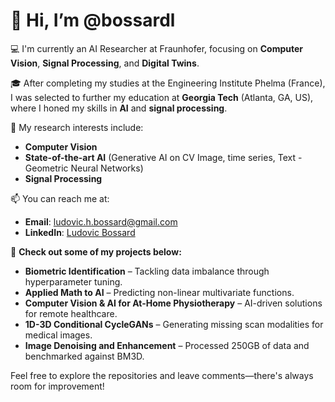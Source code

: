 # 👋 Hi, I’m @bossardl

💻 I'm currently an AI Researcher at Fraunhofer, focusing on **Computer Vision**, **Signal Processing**, and **Digital Twins**.

🎓 After completing my studies at the Engineering Institute Phelma (France), I was selected to further my education at **Georgia Tech** (Atlanta, GA, US), where I honed my skills in **AI** and **signal processing**.

👀 My research interests include:
- **Computer Vision**
- **State-of-the-art AI** (Generative AI on CV Image, time series, Text -  Geometric Neural Networks)
- **Signal Processing**

📫 You can reach me at: 
- **Email**: ludovic.h.bossard@gmail.com
- **LinkedIn**: [Ludovic Bossard](https://www.linkedin.com/in/ludovic-bossard-biomed/?locale=en_US)

🔧 **Check out some of my projects below:**

- **Biometric Identification** – Tackling data imbalance through hyperparameter tuning.
- **Applied Math to AI** – Predicting non-linear multivariate functions.
- **Computer Vision & AI for At-Home Physiotherapy** – AI-driven solutions for remote healthcare.
- **1D-3D Conditional CycleGANs** – Generating missing scan modalities for medical images.
- **Image Denoising and Enhancement** – Processed 250GB of data and benchmarked against BM3D.

Feel free to explore the repositories and leave comments—there's always room for improvement!
